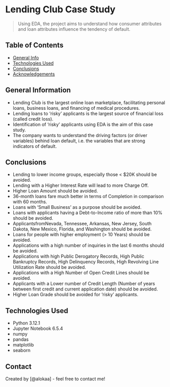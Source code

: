 # Lending Club Case Study
> Using EDA, the project aims to understand how consumer attributes and loan attributes influence the tendency of default.


## Table of Contents
* [General Info](#general-information)
* [Technologies Used](#technologies-used)
* [Conclusions](#conclusions)
* [Acknowledgements](#acknowledgements)

<!-- You can include any other section that is pertinent to your problem -->

## General Information
- Lending Club is the largest online loan marketplace, facilitating personal loans, business loans, and financing of medical procedures.
- Lending loans to ‘risky’ applicants is the largest source of financial loss (called credit loss).
- Identification of ‘risky’ applicants using EDA is the aim of this case study.
- The company wants to understand the driving factors (or driver variables) behind loan default, i.e. the variables that are strong indicators of default.

<!-- You don't have to answer all the questions - just the ones relevant to your project. -->

## Conclusions
- Lending to lower income groups, especially those < $20K should be avoided.
- Lending with a Higher Interest Rate will lead to more Charge Off.
- Higher Loan Amount should be avoided.
- 36-month loans fare much better in terms of Completion in comparison with 60 months.
- Loans with ‘Small Business’ as a purpose should be avoided.
- Loans with applicants having a Debt-to-Income ratio of more than 10% should be avoided.
- ApplicantsfromNevada, Tennessee, Arkansas, New Jersey, South Dakota, New Mexico, Florida, and Washington should be avoided.
- Loans for people with higher employment (> 10 Years) should be avoided.
- Applications with a high number of inquiries in the last 6 months should be avoided.
- Applications with high Public Derogatory Records, High Public Bankruptcy Records, High Delinquency Records, High Revolving Line Utilization Rate should be avoided.
- Applications with a High Number of Open Credit Lines should be avoided.
- Applicants with a Lower number of Credit Length (Number of years between first credit and current application date) should be avoided.
- Higher Loan Grade should be avoided for ‘risky’ applicants.

<!-- You don't have to answer all the questions - just the ones relevant to your project. -->


## Technologies Used
- Python 3.12.1
- Jupyter Notebook 6.5.4
- numpy
- pandas
- matplotlib
- seaborn

<!-- As the libraries versions keep on changing, it is recommended to mention the version of library used in this project -->


## Contact
Created by [@alokaa] - feel free to contact me!


<!-- Optional -->
<!-- ## License -->
<!-- This project is open source and available under the [... License](). -->

<!-- You don't have to include all sections - just the one's relevant to your project -->
